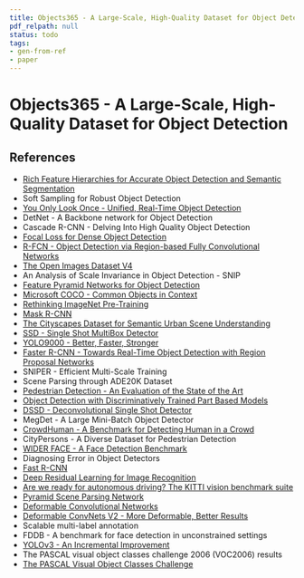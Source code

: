 ```yaml
---
title: Objects365 - A Large-Scale, High-Quality Dataset for Object Detection
pdf_relpath: null
status: todo
tags:
- gen-from-ref
- paper
---
```


# Objects365 - A Large-Scale, High-Quality Dataset for Object Detection

## References

- [Rich Feature Hierarchies for Accurate Object Detection and Semantic Segmentation](./rich-feature-hierarchies-for-accurate-object-detection-and-semantic-segmentation.md)
- Soft Sampling for Robust Object Detection
- [You Only Look Once - Unified, Real-Time Object Detection](./you-only-look-once-unified-real-time-object-detection.md)
- DetNet - A Backbone network for Object Detection
- Cascade R-CNN - Delving Into High Quality Object Detection
- [Focal Loss for Dense Object Detection](./focal-loss-for-dense-object-detection.md)
- [R-FCN - Object Detection via Region-based Fully Convolutional Networks](./r-fcn-object-detection-via-region-based-fully-convolutional-networks.md)
- [The Open Images Dataset V4](./the-open-images-dataset-v4.md)
- An Analysis of Scale Invariance in Object Detection - SNIP
- [Feature Pyramid Networks for Object Detection](./feature-pyramid-networks-for-object-detection.md)
- [Microsoft COCO - Common Objects in Context](./microsoft-coco-common-objects-in-context.md)
- [Rethinking ImageNet Pre-Training](./rethinking-imagenet-pre-training.md)
- [Mask R-CNN](./mask-r-cnn.md)
- [The Cityscapes Dataset for Semantic Urban Scene Understanding](./the-cityscapes-dataset-for-semantic-urban-scene-understanding.md)
- [SSD - Single Shot MultiBox Detector](./ssd-single-shot-multibox-detector.md)
- [YOLO9000 - Better, Faster, Stronger](./yolo9000-better-faster-stronger.md)
- [Faster R-CNN - Towards Real-Time Object Detection with Region Proposal Networks](./faster-r-cnn-towards-real-time-object-detection-with-region-proposal-networks.md)
- SNIPER - Efficient Multi-Scale Training
- Scene Parsing through ADE20K Dataset
- [Pedestrian Detection - An Evaluation of the State of the Art](./pedestrian-detection-an-evaluation-of-the-state-of-the-art.md)
- [Object Detection with Discriminatively Trained Part Based Models](./object-detection-with-discriminatively-trained-part-based-models.md)
- [DSSD - Deconvolutional Single Shot Detector](./dssd-deconvolutional-single-shot-detector.md)
- MegDet - A Large Mini-Batch Object Detector
- [CrowdHuman - A Benchmark for Detecting Human in a Crowd](./crowdhuman-a-benchmark-for-detecting-human-in-a-crowd.md)
- CityPersons - A Diverse Dataset for Pedestrian Detection
- [WIDER FACE - A Face Detection Benchmark](./wider-face-a-face-detection-benchmark.md)
- Diagnosing Error in Object Detectors
- [Fast R-CNN](./fast-r-cnn.md)
- [Deep Residual Learning for Image Recognition](./deep-residual-learning-for-image-recognition.md)
- [Are we ready for autonomous driving? The KITTI vision benchmark suite](./are-we-ready-for-autonomous-driving-the-kitti-vision-benchmark-suite.md)
- [Pyramid Scene Parsing Network](./pyramid-scene-parsing-network.md)
- [Deformable Convolutional Networks](./deformable-convolutional-networks.md)
- [Deformable ConvNets V2 - More Deformable, Better Results](./deformable-convnets-v2-more-deformable-better-results.md)
- Scalable multi-label annotation
- FDDB - A benchmark for face detection in unconstrained settings
- [YOLOv3 - An Incremental Improvement](./yolov3-an-incremental-improvement.md)
- The PASCAL visual object classes challenge 2006 (VOC2006) results
- [The PASCAL Visual Object Classes Challenge](./the-pascal-visual-object-classes-challenge.md)
